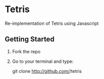 Tetris
==============
Re-implementation of Tetris using Javascript


Getting Started
------------------------
1. Fork the repo
2. Go to your terminal and type:
    
    git clone http://github.com/<your-github-handle>/tetris


